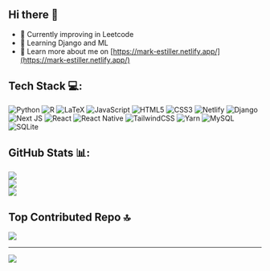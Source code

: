 ## Hi there 👋

- 🔭 Currently improving in Leetcode 
- 🌱 Learning Django and ML
- 💬 Learn more about me on [https://mark-estiller.netlify.app/](https://mark-estiller.netlify.app/)

## Tech Stack 💻:
![Python](https://img.shields.io/badge/python-3670A0?style=for-the-badge&logo=python&logoColor=ffdd54) ![R](https://img.shields.io/badge/r-%23276DC3.svg?style=for-the-badge&logo=r&logoColor=white) ![LaTeX](https://img.shields.io/badge/latex-%23008080.svg?style=for-the-badge&logo=latex&logoColor=white) ![JavaScript](https://img.shields.io/badge/javascript-%23323330.svg?style=for-the-badge&logo=javascript&logoColor=%23F7DF1E) ![HTML5](https://img.shields.io/badge/html5-%23E34F26.svg?style=for-the-badge&logo=html5&logoColor=white) ![CSS3](https://img.shields.io/badge/css3-%231572B6.svg?style=for-the-badge&logo=css3&logoColor=white) ![Netlify](https://img.shields.io/badge/netlify-%23000000.svg?style=for-the-badge&logo=netlify&logoColor=#00C7B7) ![Django](https://img.shields.io/badge/django-%23092E20.svg?style=for-the-badge&logo=django&logoColor=white) ![Next JS](https://img.shields.io/badge/Next-black?style=for-the-badge&logo=next.js&logoColor=white) ![React](https://img.shields.io/badge/react-%2320232a.svg?style=for-the-badge&logo=react&logoColor=%2361DAFB) ![React Native](https://img.shields.io/badge/react_native-%2320232a.svg?style=for-the-badge&logo=react&logoColor=%2361DAFB) ![TailwindCSS](https://img.shields.io/badge/tailwindcss-%2338B2AC.svg?style=for-the-badge&logo=tailwind-css&logoColor=white) ![Yarn](https://img.shields.io/badge/yarn-%232C8EBB.svg?style=for-the-badge&logo=yarn&logoColor=white) ![MySQL](https://img.shields.io/badge/mysql-%2300f.svg?style=for-the-badge&logo=mysql&logoColor=white) ![SQLite](https://img.shields.io/badge/sqlite-%2307405e.svg?style=for-the-badge&logo=sqlite&logoColor=white)

## GitHub Stats 📊:
![](https://github-readme-stats.vercel.app/api?username=markestiller&theme=dark&hide_border=false&include_all_commits=true&count_private=true)<br/>
![](https://github-readme-streak-stats.herokuapp.com/?user=markestiller&theme=dark&hide_border=false)<br/>
![](https://github-readme-stats.vercel.app/api/top-langs/?username=markestiller&theme=dark&hide_border=false&include_all_commits=true&count_private=true&layout=compact)

## Top Contributed Repo 🔝
![](https://github-contributor-stats.vercel.app/api?username=markestiller&limit=5&theme=dark&combine_all_yearly_contributions=true)

---
[![](https://visitcount.itsvg.in/api?id=markestiller&icon=0&color=3)](https://visitcount.itsvg.in)

<!-- Proudly created with GPRM ( https://gprm.itsvg.in ) -->




<!--
**markestiller/markestiller** is a ✨ _special_ ✨ repository because its `README.md` (this file) appears on your GitHub profile.

Here are some ideas to get you started:

- 🔭 I’m currently working on 
- 🌱 I’m currently learning Django and ML
- 💬 Know more about me on [https://mark-estiller.netlify.app/](https://mark-estiller.netlify.app/)
-->
